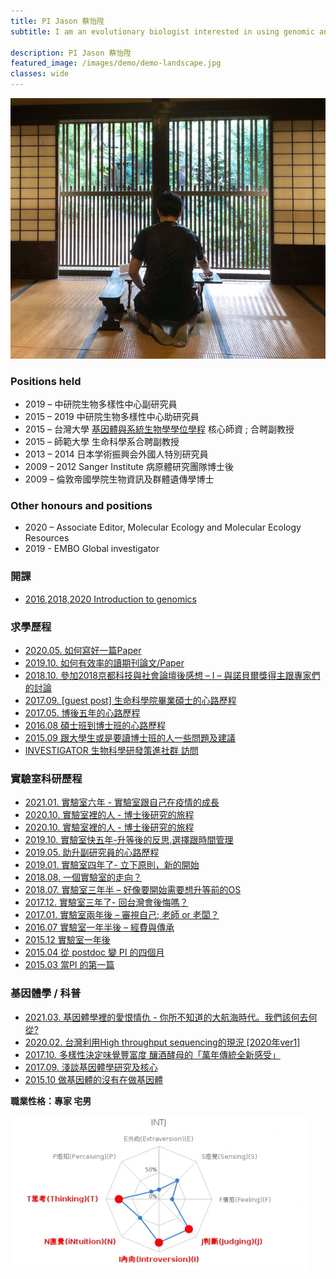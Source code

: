```yaml
---
title: PI Jason 蔡怡陞
subtitle: I am an evolutionary biologist interested in using genomic and bioinformatic tools to study how pathogenic microorganisms – especially eukaryotic pathogens – adapt to the unique environment of their hosts.

description: PI Jason 蔡怡陞
featured_image: /images/demo/demo-landscape.jpg
classes: wide 
---
```


![](/images/pi/2018SMBE-768x635.png)

### Positions held
   

* 2019 – 中研院生物多樣性中心副研究員
* 2015 – 2019 中研院生物多樣性中心助研究員
* 2015 – 台灣大學 [基因體與系統生物學學位學程](http://gsb.lifescience.ntu.edu.tw/) 核心師資 ; 合聘副教授
* 2015 – 師範大學 生命科學系合聘副教授
* 2013 – 2014 日本学術振興会外國人特別研究員
* 2009 – 2012 Sanger Institute 病原體研究團隊博士後
* 2009 – 倫敦帝國學院生物資訊及群體遺傳學博士


### Other honours and positions

* 2020 – Associate Editor, Molecular Ecology and Molecular Ecology Resources
* 2019 - EMBO Global investigator


### 開課

* [2016,2018,2020  Introduction to genomics](https://introtogenomics.readthedocs.io/en/latest/)

### 求學歷程

* [2020.05. 如何寫好一篇Paper](https://ishengtsai.blogspot.com/2020/05/paper.html)
* [2019.10. 如何有效率的讀期刊論文/Paper](https://ishengtsai.blogspot.com/2019/08/blog-post.html)
* [2018.10. 參加2018京都科技與社會論壇後感想 – I – 與諾貝爾獎得主跟專家們的討論](https://ishengtsai.blogspot.com/2018/10/2018-i.html)
* [2017.09. \[guest post\] 生命科學院畢業碩士的心路歷程](http://ishengtsai.blogspot.tw/2017/09/guest-post_30.html)
* [2017.05. 博後五年的心路歷程](http://ishengtsai.blogspot.tw/2017/05/blog-post.html)
* [2016.08  碩士班到博士班的心路歷程](http://ishengtsai.blogspot.tw/2016/08/blog-post.html)
* [2015.09 跟大學生或是要讀博士班的人一些問題及建議](http://ishengtsai.blogspot.tw/2015/08/blog-post.html)
* [INVESTIGATOR 生物科學研發策進社群 訪問](https://investigator.tw/1593/1593-2/)

### 實驗室科研歷程


* [2021.01. 實驗室六年 - 實驗室跟自己在疫情的成長](https://ishengtsai.blogspot.com/2021/01/blog-post.html)
* [2020.10. 實驗室裡的人 - 博士後研究的旅程](https://ishengtsai.blogspot.com/2020/10/blog-post.html)
* [2020.10. 實驗室裡的人 - 博士後研究的旅程](https://ishengtsai.blogspot.com/2020/10/blog-post.html)
* [2019.10. 實驗室快五年-升等後的反思,選擇跟時間管理](https://ishengtsai.blogspot.com/2019/10/blog-post.html)
* [2019.05. 助升副研究員的心路歷程](https://ishengtsai.blogspot.com/2019/05/pi-paper-2015.html)
* [2019.01. 實驗室四年了- 立下原則，新的開始](https://ishengtsai.blogspot.com/2019/01/blog-post.html)
* [2018.08.  一個實驗室的走向？](https://ishengtsai.blogspot.com/2018/08/blog-post.html)
* [2018.07. 實驗室三年半 – 好像要開始需要想升等前的OS](http://ishengtsai.blogspot.com/2018/07/os.html)
* [2017.12. 實驗室三年了- 回台灣會後悔嗎？](http://ishengtsai.blogspot.tw/2017/12/blog-post.html)
* [2017.01. 實驗室兩年後 – 審視自己; 老師 or 老闆？](http://ishengtsai.blogspot.tw/2017/01/or.html)
* [2016.07  實驗室一年半後 – 經費與傳承](http://ishengtsai.blogspot.tw/2016/07/blog-post.html)
* [2015.12  實驗室一年後](http://ishengtsai.blogspot.tw/2015/12/blog-post.html)
* [2015.04  從 postdoc 變 PI 的四個月](http://ishengtsai.blogspot.tw/2015/04/postdoc-pi.html)
* [2015.03  當PI 的第一篇](http://ishengtsai.blogspot.tw/2015/02/pi.html)


### 基因體學 / 科普

* [2021.03. 基因體學裡的愛恨情仇 - 你所不知道的大航海時代。我們該何去何從?](https://ishengtsai.blogspot.com/2021/03/blog-post.html)
* [2020.02. 台灣利用High throughput sequencing的現況 \[2020年ver1\]](https://ishengtsai.blogspot.com/2020/02/2020ver1.html)
* [2017.10. 多樣性決定味覺豐富度 釀酒酵母的「萬年傳統全新感受」](https://e-info.org.tw/node/208177)
* [2017.09. 淺談基因體學研究及核心](http://ishengtsai.blogspot.tw/2017/09/blog-post.html)
* [2015.10  做基因體的沒有在做基因體](http://ishengtsai.blogspot.tw/2015/10/blog-post.html)
   



  
**職業性格：專家 宅男**

![](/images/pi/personalitytest.jpg)

